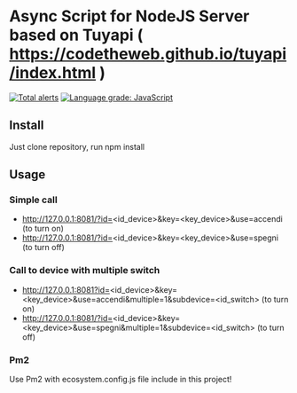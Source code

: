 # Async Script for NodeJS Server based on Tuyapi ( https://codetheweb.github.io/tuyapi/index.html )

[![Total alerts](https://img.shields.io/lgtm/alerts/g/marcopollacci/tuyaSmartNodejs.svg?logo=lgtm&logoWidth=18)](https://lgtm.com/projects/g/marcopollacci/tuyaSmartNodejs/alerts/)
[![Language grade: JavaScript](https://img.shields.io/lgtm/grade/javascript/g/marcopollacci/tuyaSmartNodejs.svg?logo=lgtm&logoWidth=18)](https://lgtm.com/projects/g/marcopollacci/tuyaSmartNodejs/context:javascript)

## Install
Just clone repository, run npm install

## Usage

### Simple call
- http://127.0.0.1:8081/?id=<id_device>&key=<key_device>&use=accendi  (to turn on)
- http://127.0.0.1:8081/?id=<id_device>&key=<key_device>&use=spegni  (to turn off)
### Call to device with multiple switch

- http://127.0.0.1:8081?id=<id_device>&key=<key_device>&use=accendi&multiple=1&subdevice=<id_switch> (to turn on)
- http://127.0.0.1:8081/?id=<id_device>&key=<key_device>&use=spegni&multiple=1&subdevice=<id_switch> (to turn off)

### Pm2
Use Pm2 with ecosystem.config.js file include in this project!
